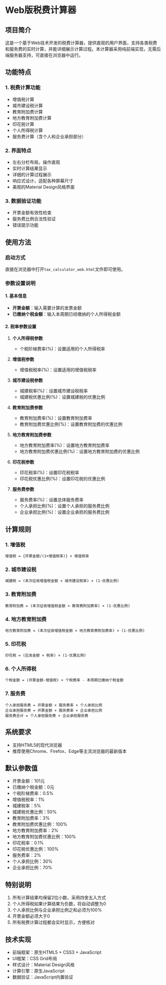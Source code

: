 # Web版税费计算器

## 项目简介
这是一个基于Web技术开发的税费计算器，提供直观的用户界面，支持各类税费和服务费的实时计算，并能详细展示计算过程。本计算器采用纯前端实现，无需后端服务器支持，可直接在浏览器中运行。

## 功能特点

### 1. 税费计算功能
- 增值税计算
- 城市建设税计算
- 教育附加费计算
- 地方教育附加费计算
- 印花税计算
- 个人所得税计算
- 服务费计算（含个人和企业承担部分）

### 2. 界面特点
- 左右分栏布局，操作直观
- 实时计算结果显示
- 详细的计算过程展示
- 响应式设计，适配各种屏幕尺寸
- 美观的Material Design风格界面

### 3. 数据验证功能
- 开票金额有效性检查
- 服务费比例合法性验证
- 错误提示功能

## 使用方法

### 启动方式
直接在浏览器中打开`tax_calculator_web.html`文件即可使用。

### 参数设置说明

#### 1. 基本信息
- **开票金额**：输入需要计算的发票金额
- **已缴纳个税金额**：输入本周期已经缴纳的个人所得税金额

#### 2. 税率参数设置
1. **个人所得税参数**
   - 个税阶梯费率(%)：设置适用的个人所得税率

2. **增值税参数**
   - 增值税税率(%)：设置适用的增值税税率

3. **城市建设税参数**
   - 城建税率(%)：设置城市建设税税率
   - 城建税优惠比例(%)：设置城建税的优惠比例

4. **教育附加费参数**
   - 教育附加费率(%)：设置教育附加费率
   - 教育附加费优惠比例(%)：设置教育附加费的优惠比例

5. **地方教育附加费参数**
   - 地方教育附加费率(%)：设置地方教育附加费率
   - 地方教育附加费优惠比例(%)：设置地方教育附加费的优惠比例

6. **印花税参数**
   - 印花税率(%)：设置印花税税率
   - 印花税优惠比例(%)：设置印花税的优惠比例

7. **服务费参数**
   - 服务费率(%)：设置总体服务费率
   - 个人承担比例(%)：设置个人承担的服务费比例
   - 企业承担比例(%)：设置企业承担的服务费比例

## 计算规则

### 1. 增值税
```
增值税 = {开票金额/(1+增值税率)} × 增值税率
```

### 2. 城市建设税
```
城建税 = (本次征收增值税金额 × 城市建设税率) × (1-优惠比例)
```

### 3. 教育附加费
```
教育附加费 = (本次征收增值税金额 × 教育费附加费率) × (1-优惠比例)
```

### 4. 地方教育附加费
```
地方教育附加费 = (本次征收增值税金额 × 地方教育费附加费率) × (1-优惠比例)
```

### 5. 印花税
```
印花税 = (应发金额 × 税率) × (1-优惠比例)
```

### 6. 个人所得税
```
个税金额 = (开票金额-增值税) × 个税费率 - 本周期已缴纳个税金额
```

### 7. 服务费
```
个人承担服务费 = 开票金额 × 服务费率 × 个人承担比例
企业承担服务费 = 开票金额 × 服务费率 × 企业承担比例
服务费合计 = 个人承担服务费 + 企业承担服务费
```

## 系统要求
- 支持HTML5的现代浏览器
- 推荐使用Chrome、Firefox、Edge等主流浏览器的最新版本

## 默认参数值
- 开票金额：101元
- 已缴纳个税金额：0元
- 个税阶梯费率：0.5%
- 增值税税率：1%
- 城建税率：5%
- 城建税优惠比例：50%
- 教育附加费率：3%
- 教育附加费优惠比例：100%
- 地方教育附加费率：2%
- 地方教育附加费优惠比例：100%
- 印花税率：0.1%
- 印花税优惠比例：100%
- 服务费率：2%
- 个人承担比例：30%
- 企业承担比例：70%

## 特别说明
1. 所有计算结果均保留2位小数，采用四舍五入方式
2. 个人所得税如果计算结果为负数，将自动调整为0
3. 个人承担比例与企业承担比例之和必须为100%
4. 开票金额必须大于0
5. 所有税费计算过程都会实时显示，方便核对

## 技术实现
- 前端框架：原生HTML5 + CSS3 + JavaScript
- UI框架：CSS Grid布局
- 样式设计：Material Design风格
- 计算引擎：原生JavaScript
- 数据验证：JavaScript内置验证

